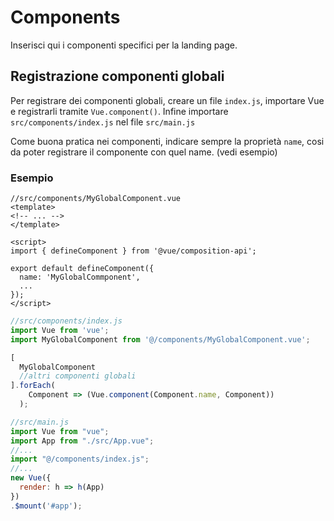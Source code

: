 # Components

Inserisci qui i componenti specifici per la landing page. 

## Registrazione componenti globali
Per registrare dei componenti globali, creare un file `index.js`,
importare Vue e registrarli tramite `Vue.component()`.
Infine importare `src/components/index.js` nel file `src/main.js`


Come buona pratica nei componenti, indicare sempre la proprietà `name`,
cosi da poter registrare il componente con quel name. (vedi esempio)

### Esempio

```vue
//src/components/MyGlobalComponent.vue
<template>
<!-- ... -->
</template>

<script>
import { defineComponent } from '@vue/composition-api';

export default defineComponent({
  name: 'MyGlobalCommponent',
  ...
});
</script>
```

```js
//src/components/index.js
import Vue from 'vue';
import MyGlobalComponent from '@/components/MyGlobalComponent.vue';

[
  MyGlobalComponent
  //altri componenti globali
].forEach(
    Component => (Vue.component(Component.name, Component))
  );
```

```js
//src/main.js
import Vue from "vue";
import App from "./src/App.vue";
//...
import "@/components/index.js";
//...
new Vue({
  render: h => h(App)
})
.$mount('#app');
```
